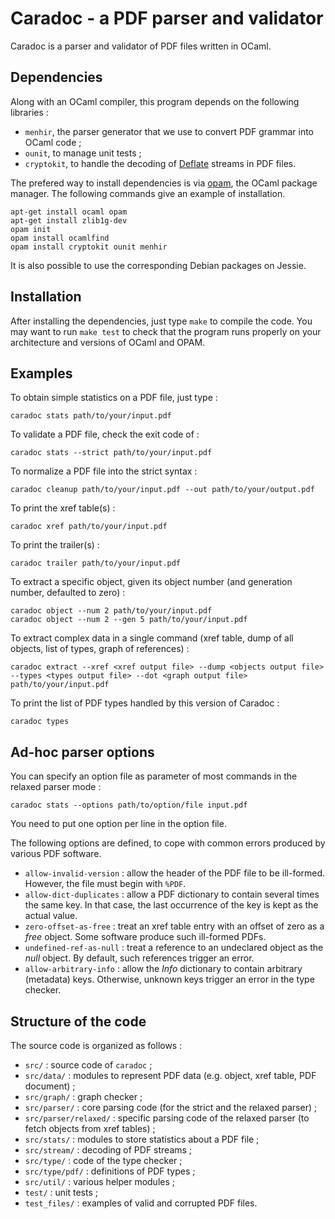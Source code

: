# Caradoc - a PDF parser and validator

Caradoc is a parser and validator of PDF files written in OCaml.

## Dependencies

Along with an OCaml compiler, this program depends on the following libraries :

- `menhir`, the parser generator that we use to convert PDF grammar into OCaml code ;
- `ounit`, to manage unit tests ;
- `cryptokit`, to handle the decoding of [Deflate](http://www.ietf.org/rfc/rfc1951.txt) streams in PDF files.

The prefered way to install dependencies is via [opam](https://opam.ocaml.org/), the OCaml package manager.
The following commands give an example of installation.
```
apt-get install ocaml opam
apt-get install zlib1g-dev
opam init
opam install ocamlfind
opam install cryptokit ounit menhir
```

It is also possible to use the corresponding Debian packages on Jessie.


## Installation

After installing the dependencies, just type `make` to compile the code.
You may want to run `make test` to check that the program runs properly on your architecture and versions of OCaml and OPAM.

## Examples

To obtain simple statistics on a PDF file, just type :
```
caradoc stats path/to/your/input.pdf
```

To validate a PDF file, check the exit code of :
```
caradoc stats --strict path/to/your/input.pdf
```

To normalize a PDF file into the strict syntax :
```
caradoc cleanup path/to/your/input.pdf --out path/to/your/output.pdf
```

To print the xref table(s) :
```
caradoc xref path/to/your/input.pdf
```

To print the trailer(s) :
```
caradoc trailer path/to/your/input.pdf
```

To extract a specific object, given its object number (and generation number, defaulted to zero) :
```
caradoc object --num 2 path/to/your/input.pdf
caradoc object --num 2 --gen 5 path/to/your/input.pdf
```

To extract complex data in a single command (xref table, dump of all objects, list of types, graph of references) :
```
caradoc extract --xref <xref output file> --dump <objects output file> --types <types output file> --dot <graph output file> path/to/your/input.pdf
```

To print the list of PDF types handled by this version of Caradoc :
```
caradoc types
```

## Ad-hoc parser options

You can specify an option file as parameter of most commands in the relaxed parser mode :

```
caradoc stats --options path/to/option/file input.pdf
```

You need to put one option per line in the option file.

The following options are defined, to cope with common errors produced by various PDF software.

- `allow-invalid-version` : allow the header of the PDF file to be ill-formed. However, the file must begin with `%PDF`.
- `allow-dict-duplicates` : allow a PDF dictionary to contain several times the same key. In that case, the last occurrence of the key is kept as the actual value.
- `zero-offset-as-free` : treat an xref table entry with an offset of zero as a *free* object. Some software produce such ill-formed PDFs.
- `undefined-ref-as-null` : treat a reference to an undeclared object as the *null* object. By default, such references trigger an error.
- `allow-arbitrary-info` : allow the *Info* dictionary to contain arbitrary (metadata) keys. Otherwise, unknown keys trigger an error in the type checker.

## Structure of the code

The source code is organized as follows :

- `src/` : source code of `caradoc` ;
- `src/data/` : modules to represent PDF data (e.g. object, xref table, PDF document) ;
- `src/graph/` : graph checker ;
- `src/parser/` : core parsing code (for the strict and the relaxed parser) ;
- `src/parser/relaxed/` : specific parsing code of the relaxed parser (to fetch objects from xref tables) ;
- `src/stats/` : modules to store statistics about a PDF file ;
- `src/stream/` : decoding of PDF streams ;
- `src/type/` : code of the type checker ;
- `src/type/pdf/` : definitions of PDF types ;
- `src/util/` : various helper modules ;
- `test/` : unit tests ;
- `test_files/` : examples of valid and corrupted PDF files.

